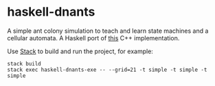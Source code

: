 # haskell-dnants

A simple ant colony simulation to teach and learn state machines and
a cellular automata. A Haskell port of [this][cpp-dnants] C++ implementation. 

Use [Stack][Stack] to build and run the project, for example:

```
stack build
stack exec haskell-dnants-exe -- --grid=21 -t simple -t simple -t simple
```


[Stack]: https://docs.haskellstack.org/en/stable/README/
[cpp-dnants]:https://github.com/fuchsto/dnants/